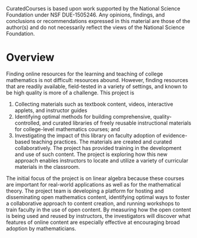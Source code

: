CuratedCourses is based upon work supported by the National Science
Foundation under NSF DUE-1505246.  Any opinions, findings, and
conclusions or recommendations expressed in this material are those of
the author(s) and do not necessarily reflect the views of the National
Science Foundation.

# Overview

Finding online resources for the learning and teaching of college
mathematics is not difficult: resources abound. However, finding
resources that are readily available, field-tested in a variety of
settings, and known to be high quality is more of a challenge. This 
project is 

1. Collecting materials such as textbook
content, videos, interactive applets, and instructor guides
2. Identifying optimal methods for building comprehensive,
quality-controlled, and curated libraries of freely reusable
instructional materials for college-level mathematics courses; and 
3. Investigating the impact of this library on faculty adoption of
evidence-based teaching practices. The materials are created and
curated collaboratively. The project has provided training in the
development and use of such content. The project is exploring how this
new approach enables instructors to locate and utilize a variety of
curricular materials in the classroom.

The initial focus of the project is on
linear algebra because these courses are important for real-world
applications as well as for the mathematical theory. The project team
is developing a platform for hosting and disseminating open mathematics
content, identifying optimal ways to foster a collaborative approach to
content creation, and running workshops to train faculty in the use of
open content. By measuring how the open content is being used and
reused by instructors, the investigators will discover what features
of online content are especially effective at encouraging broad
adoption by mathematicians.
